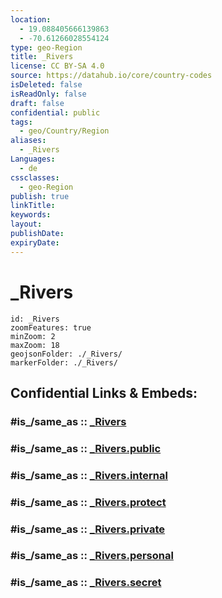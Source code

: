 ```yaml
---
location:
  - 19.088405666139863
  - -70.61266028554124
type: geo-Region
title: _Rivers
license: CC BY-SA 4.0
source: https://datahub.io/core/country-codes
isDeleted: false
isReadOnly: false
draft: false
confidential: public
tags:
  - geo/Country/Region
aliases:
  - _Rivers
Languages:
  - de
cssclasses:
  - geo-Region
publish: true
linkTitle:
keywords:
layout:
publishDate:
expiryDate:
---
```


# _Rivers

```leaflet
id: _Rivers
zoomFeatures: true 
minZoom: 2 
maxZoom: 18
geojsonFolder: ./_Rivers/
markerFolder: ./_Rivers/
```


## Confidential Links & Embeds: 

### #is_/same_as :: [_Rivers](/_Standards/Earth/Continent/America~Caribbean/Dominican_Rep/provinces~Dominican_Rep/La_Vega/_Rivers.md) 

### #is_/same_as :: [_Rivers.public](/_public/Earth/Continent/America~Caribbean/Dominican_Rep/provinces~Dominican_Rep/La_Vega/_Rivers.public.md) 

### #is_/same_as :: [_Rivers.internal](/_internal/Earth/Continent/America~Caribbean/Dominican_Rep/provinces~Dominican_Rep/La_Vega/_Rivers.internal.md) 

### #is_/same_as :: [_Rivers.protect](/_protect/Earth/Continent/America~Caribbean/Dominican_Rep/provinces~Dominican_Rep/La_Vega/_Rivers.protect.md) 

### #is_/same_as :: [_Rivers.private](/_private/Earth/Continent/America~Caribbean/Dominican_Rep/provinces~Dominican_Rep/La_Vega/_Rivers.private.md) 

### #is_/same_as :: [_Rivers.personal](/_personal/Earth/Continent/America~Caribbean/Dominican_Rep/provinces~Dominican_Rep/La_Vega/_Rivers.personal.md) 

### #is_/same_as :: [_Rivers.secret](/_secret/Earth/Continent/America~Caribbean/Dominican_Rep/provinces~Dominican_Rep/La_Vega/_Rivers.secret.md)

